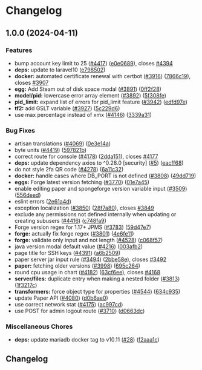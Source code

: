# Changelog

## 1.0.0 (2024-04-11)


### Features

* bump account key limit to 25 ([#4417](https://github.com/pteronode/panel/issues/4417)) ([e0e0689](https://github.com/pteronode/panel/commit/e0e0689846fa07dd90631493b992493b420c7933)), closes [#4394](https://github.com/pteronode/panel/issues/4394)
* **deps:** update to laravel10 ([e798502](https://github.com/pteronode/panel/commit/e7985023854ed94f45de2f85323a53a0c565753b))
* **docker:** automated certificate renewal with certbot ([#3916](https://github.com/pteronode/panel/issues/3916)) ([7866c19](https://github.com/pteronode/panel/commit/7866c190075914b529e69d4f419a3bde3592575c)), closes [#3907](https://github.com/pteronode/panel/issues/3907)
* **egg:** Add Steam out of disk space modal ([#3891](https://github.com/pteronode/panel/issues/3891)) ([0ff2f28](https://github.com/pteronode/panel/commit/0ff2f28cede94b2084c849dec82be6b826f9c187))
* **model/pid:** lowercase error array element ([#3892](https://github.com/pteronode/panel/issues/3892)) ([5f308fe](https://github.com/pteronode/panel/commit/5f308feb3f0da5da35cce1c19ed1558f31cddf39))
* **pid_limit:** expand list of errors for pid_limit feature ([#3942](https://github.com/pteronode/panel/issues/3942)) ([edfd97e](https://github.com/pteronode/panel/commit/edfd97e0b453b004b90d9477fdc7390559d8df48))
* **tf2:** add GSLT variable ([#3927](https://github.com/pteronode/panel/issues/3927)) ([5c229d6](https://github.com/pteronode/panel/commit/5c229d60e3d64b0c5b8d1441b078a739e0c731fc))
* use max percentage instead of xmx ([#4146](https://github.com/pteronode/panel/issues/4146)) ([3339a31](https://github.com/pteronode/panel/commit/3339a316cae253985ac100312f1082ae26af1723))


### Bug Fixes

* artisan translations ([#4069](https://github.com/pteronode/panel/issues/4069)) ([0e3e14a](https://github.com/pteronode/panel/commit/0e3e14aa936cac526ad9a420c00af8ca89606134))
* byte units ([#4419](https://github.com/pteronode/panel/issues/4419)) ([597821b](https://github.com/pteronode/panel/commit/597821b3bb3d3307096783daba4d7e3575897d08))
* correct route for console ([#4178](https://github.com/pteronode/panel/issues/4178)) ([2dda151](https://github.com/pteronode/panel/commit/2dda151a495787fa01d17a91556ee9fd0e179cf4)), closes [#4177](https://github.com/pteronode/panel/issues/4177)
* **deps:** update dependency axios to ^0.28.0 [security] ([#5](https://github.com/pteronode/panel/issues/5)) ([eacff68](https://github.com/pteronode/panel/commit/eacff68ab5b9423000b8594a492163ec124df55e))
* do not style 2fa QR code ([#4278](https://github.com/pteronode/panel/issues/4278)) ([6a11c32](https://github.com/pteronode/panel/commit/6a11c32bb240a88a7600257e1f8bf0c42b4ac327))
* **docker:** handle cases where DB_PORT is not defined ([#3808](https://github.com/pteronode/panel/issues/3808)) ([49dd719](https://github.com/pteronode/panel/commit/49dd719117a319543c24a91dc032854a53eb4e98))
* **eggs:** Forge latest version fetching ([#3770](https://github.com/pteronode/panel/issues/3770)) ([01e7a45](https://github.com/pteronode/panel/commit/01e7a45cc50b2975785c5c44b30e174ac4ce109c))
* enable editing paper and spongeforge version variable input ([#3509](https://github.com/pteronode/panel/issues/3509)) ([556deed](https://github.com/pteronode/panel/commit/556deedcc14c916afdfa490a18248d32a158a00c))
* eslint errors ([2e61a4d](https://github.com/pteronode/panel/commit/2e61a4db136823af8488ef07fb4aa7947f2ff044))
* exception localization ([#3850](https://github.com/pteronode/panel/issues/3850)) ([28f7a80](https://github.com/pteronode/panel/commit/28f7a809a5fb7382ea88bfa48af74a3554da56a1)), closes [#3849](https://github.com/pteronode/panel/issues/3849)
* exclude any permissions not defined internally when updating or creating subusers ([#4416](https://github.com/pteronode/panel/issues/4416)) ([c748fa9](https://github.com/pteronode/panel/commit/c748fa984272fb519384bd7fc522f10e05d3f04f))
* Forge version regex for 1.17+ JPMS ([#3783](https://github.com/pteronode/panel/issues/3783)) ([59d47e7](https://github.com/pteronode/panel/commit/59d47e746b8da91e94408c4fe07d18f16428fa69))
* **forge:** actually fix forge regex ([#3801](https://github.com/pteronode/panel/issues/3801)) ([4e6fe11](https://github.com/pteronode/panel/commit/4e6fe112b0f2ea4490ec6803fed111378a3ee3bc))
* **forge:** validate only input and not length ([#4528](https://github.com/pteronode/panel/issues/4528)) ([c068f57](https://github.com/pteronode/panel/commit/c068f57e4e3d8fb6e25d504edec87404fb525330))
* java version modal default value ([#4216](https://github.com/pteronode/panel/issues/4216)) ([003afb2](https://github.com/pteronode/panel/commit/003afb271b32d0d65c98dbbc9f9f90efde881f67))
* page title for SSH keys ([#4391](https://github.com/pteronode/panel/issues/4391)) ([a6b2509](https://github.com/pteronode/panel/commit/a6b250913b18718c61ca093683074612358815b1))
* paper server jar input rule ([#3494](https://github.com/pteronode/panel/issues/3494)) ([2bbe58e](https://github.com/pteronode/panel/commit/2bbe58e8ec98ea5236a4a94b7db988c29a485359)), closes [#3492](https://github.com/pteronode/panel/issues/3492)
* **paper:** fetching older versions ([#3998](https://github.com/pteronode/panel/issues/3998)) ([695c264](https://github.com/pteronode/panel/commit/695c2647c88d892033b08270e6540ab06e6c4e0d))
* round cpu usage in chart ([#4182](https://github.com/pteronode/panel/issues/4182)) ([63cf6ee](https://github.com/pteronode/panel/commit/63cf6ee96e2dc4e88b0782222d1c320d8a3943b3)), closes [#4168](https://github.com/pteronode/panel/issues/4168)
* **server/files:** duplicate entry when making a nested folder ([#3813](https://github.com/pteronode/panel/issues/3813)) ([1f3217c](https://github.com/pteronode/panel/commit/1f3217c3c54ff3a59244b1ea3c1b2e12a60f7fb1))
* **transformers:** force object type for properties ([#4544](https://github.com/pteronode/panel/issues/4544)) ([634c935](https://github.com/pteronode/panel/commit/634c9353e309c603064530824dfbb3c870a1f7b6))
* update Paper API ([#4080](https://github.com/pteronode/panel/issues/4080)) ([d0b6ae0](https://github.com/pteronode/panel/commit/d0b6ae00dccb04a53d224446393246dcd6109474))
* use correct network stat ([#4175](https://github.com/pteronode/panel/issues/4175)) ([ac997cd](https://github.com/pteronode/panel/commit/ac997cd7a663c1c7d19c1ca749e4052fac49ced3))
* use POST for admin logout route ([#3710](https://github.com/pteronode/panel/issues/3710)) ([d0663dc](https://github.com/pteronode/panel/commit/d0663dcbd4479ebe695a515d3b08820d63d1562a))


### Miscellaneous Chores

* **deps:** update mariadb docker tag to v10.11 ([#28](https://github.com/pteronode/panel/issues/28)) ([f2aaa1c](https://github.com/pteronode/panel/commit/f2aaa1c8bf8e18a7861772f06cab17088c32d0fa))

## Changelog
